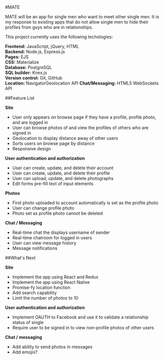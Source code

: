 #MATE

MATE will be an app for single men who want to meet other single men. It is my response to existing apps that do not allow single men to hide their profiles from guys who are in relationships.

This project currently uses the following techologies:

**Frontend:** JavaScript, jQuery, HTML  
**Backend:** Node.js, Express.js    
**Pages:** EJS  
**CSS:** Materialize  
**Database:** PostgreSQL  
**SQL builder:** Knex.js    
**Version control:** Git, GitHub  
**Location:** NavigatorGeolocation API
**Chat/Messaging:** HTML5 WebSockets API

##Feature List

**Site**
* User only appears on browse page if they have a profile, profile photo, and are logged in
* User can browse photos of and view the profiles of others who are signed in
* Geolocation to display distance away of other users
* Sorts users on browse page by distance
* Responsive design

**User authentication and authorization**
* User can create, update, and delete their account
* User can create, update, and delete their profile
* User can upload, update, and delete photographs
* Edit forms pre-fill text of input elements

**Photos**
* First photo uploaded to account automatically is set as the profile photo
* User can change profile photo
* Photo set as profile photo cannot be deleted

**Chat / Messaging**
* Real-time chat the displays username of sender
* Real-time chatroom for logged in users
* User can view message history
* Message notifications

##What's Next

**Site**
* Implement the app using React and Redux
* Implement the app using React Native
* Promise-fy location function
* Add search capability
* Limit the number of photos to 10

**User authentication and authorization**
* Implement OAUTH to Facebook and use it to validate a relationship status of single
* Require user to be signed in to view non-profile photos of other users

**Chat / messaging**
* Add ability to send photos in messages
* Add emojis?
